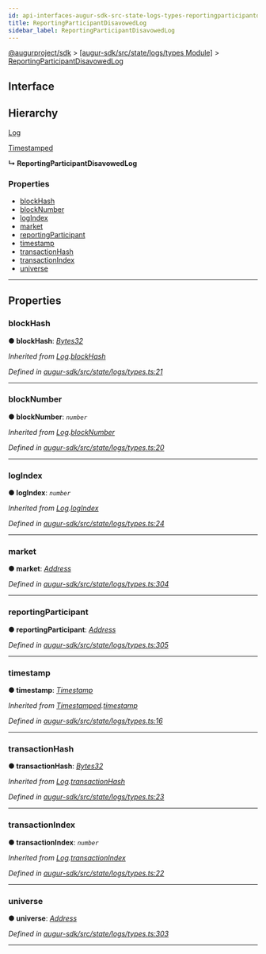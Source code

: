 ```yaml
---
id: api-interfaces-augur-sdk-src-state-logs-types-reportingparticipantdisavowedlog
title: ReportingParticipantDisavowedLog
sidebar_label: ReportingParticipantDisavowedLog
---
```


[@augurproject/sdk](api-readme.md) > [[augur-sdk/src/state/logs/types Module]](api-modules-augur-sdk-src-state-logs-types-module.md) > [ReportingParticipantDisavowedLog](api-interfaces-augur-sdk-src-state-logs-types-reportingparticipantdisavowedlog.md)

## Interface

## Hierarchy

 [Log](api-interfaces-augur-sdk-src-state-logs-types-log.md)

 [Timestamped](api-interfaces-augur-sdk-src-state-logs-types-timestamped.md)

**↳ ReportingParticipantDisavowedLog**

### Properties

* [blockHash](api-interfaces-augur-sdk-src-state-logs-types-reportingparticipantdisavowedlog.md#blockhash)
* [blockNumber](api-interfaces-augur-sdk-src-state-logs-types-reportingparticipantdisavowedlog.md#blocknumber)
* [logIndex](api-interfaces-augur-sdk-src-state-logs-types-reportingparticipantdisavowedlog.md#logindex)
* [market](api-interfaces-augur-sdk-src-state-logs-types-reportingparticipantdisavowedlog.md#market)
* [reportingParticipant](api-interfaces-augur-sdk-src-state-logs-types-reportingparticipantdisavowedlog.md#reportingparticipant)
* [timestamp](api-interfaces-augur-sdk-src-state-logs-types-reportingparticipantdisavowedlog.md#timestamp)
* [transactionHash](api-interfaces-augur-sdk-src-state-logs-types-reportingparticipantdisavowedlog.md#transactionhash)
* [transactionIndex](api-interfaces-augur-sdk-src-state-logs-types-reportingparticipantdisavowedlog.md#transactionindex)
* [universe](api-interfaces-augur-sdk-src-state-logs-types-reportingparticipantdisavowedlog.md#universe)

---

## Properties

<a id="blockhash"></a>

###  blockHash

**● blockHash**: *[Bytes32](api-modules-augur-sdk-src-state-logs-types-module.md#bytes32)*

*Inherited from [Log](api-interfaces-augur-sdk-src-state-logs-types-log.md).[blockHash](api-interfaces-augur-sdk-src-state-logs-types-log.md#blockhash)*

*Defined in [augur-sdk/src/state/logs/types.ts:21](https://github.com/AugurProject/augur/blob/1e1466f1d3/packages/augur-sdk/src/state/logs/types.ts#L21)*

___
<a id="blocknumber"></a>

###  blockNumber

**● blockNumber**: *`number`*

*Inherited from [Log](api-interfaces-augur-sdk-src-state-logs-types-log.md).[blockNumber](api-interfaces-augur-sdk-src-state-logs-types-log.md#blocknumber)*

*Defined in [augur-sdk/src/state/logs/types.ts:20](https://github.com/AugurProject/augur/blob/1e1466f1d3/packages/augur-sdk/src/state/logs/types.ts#L20)*

___
<a id="logindex"></a>

###  logIndex

**● logIndex**: *`number`*

*Inherited from [Log](api-interfaces-augur-sdk-src-state-logs-types-log.md).[logIndex](api-interfaces-augur-sdk-src-state-logs-types-log.md#logindex)*

*Defined in [augur-sdk/src/state/logs/types.ts:24](https://github.com/AugurProject/augur/blob/1e1466f1d3/packages/augur-sdk/src/state/logs/types.ts#L24)*

___
<a id="market"></a>

###  market

**● market**: *[Address](api-modules-augur-sdk-src-state-logs-types-module.md#address)*

*Defined in [augur-sdk/src/state/logs/types.ts:304](https://github.com/AugurProject/augur/blob/1e1466f1d3/packages/augur-sdk/src/state/logs/types.ts#L304)*

___
<a id="reportingparticipant"></a>

###  reportingParticipant

**● reportingParticipant**: *[Address](api-modules-augur-sdk-src-state-logs-types-module.md#address)*

*Defined in [augur-sdk/src/state/logs/types.ts:305](https://github.com/AugurProject/augur/blob/1e1466f1d3/packages/augur-sdk/src/state/logs/types.ts#L305)*

___
<a id="timestamp"></a>

###  timestamp

**● timestamp**: *[Timestamp](api-modules-augur-sdk-src-state-logs-types-module.md#timestamp)*

*Inherited from [Timestamped](api-interfaces-augur-sdk-src-state-logs-types-timestamped.md).[timestamp](api-interfaces-augur-sdk-src-state-logs-types-timestamped.md#timestamp)*

*Defined in [augur-sdk/src/state/logs/types.ts:16](https://github.com/AugurProject/augur/blob/1e1466f1d3/packages/augur-sdk/src/state/logs/types.ts#L16)*

___
<a id="transactionhash"></a>

###  transactionHash

**● transactionHash**: *[Bytes32](api-modules-augur-sdk-src-state-logs-types-module.md#bytes32)*

*Inherited from [Log](api-interfaces-augur-sdk-src-state-logs-types-log.md).[transactionHash](api-interfaces-augur-sdk-src-state-logs-types-log.md#transactionhash)*

*Defined in [augur-sdk/src/state/logs/types.ts:23](https://github.com/AugurProject/augur/blob/1e1466f1d3/packages/augur-sdk/src/state/logs/types.ts#L23)*

___
<a id="transactionindex"></a>

###  transactionIndex

**● transactionIndex**: *`number`*

*Inherited from [Log](api-interfaces-augur-sdk-src-state-logs-types-log.md).[transactionIndex](api-interfaces-augur-sdk-src-state-logs-types-log.md#transactionindex)*

*Defined in [augur-sdk/src/state/logs/types.ts:22](https://github.com/AugurProject/augur/blob/1e1466f1d3/packages/augur-sdk/src/state/logs/types.ts#L22)*

___
<a id="universe"></a>

###  universe

**● universe**: *[Address](api-modules-augur-sdk-src-state-logs-types-module.md#address)*

*Defined in [augur-sdk/src/state/logs/types.ts:303](https://github.com/AugurProject/augur/blob/1e1466f1d3/packages/augur-sdk/src/state/logs/types.ts#L303)*

___

